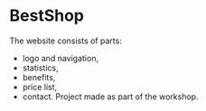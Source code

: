 # BestShop

The website consists of parts:
- logo and navigation,
- statistics,
- benefits,
- price list,
- contact.
Project made as part of the workshop.
